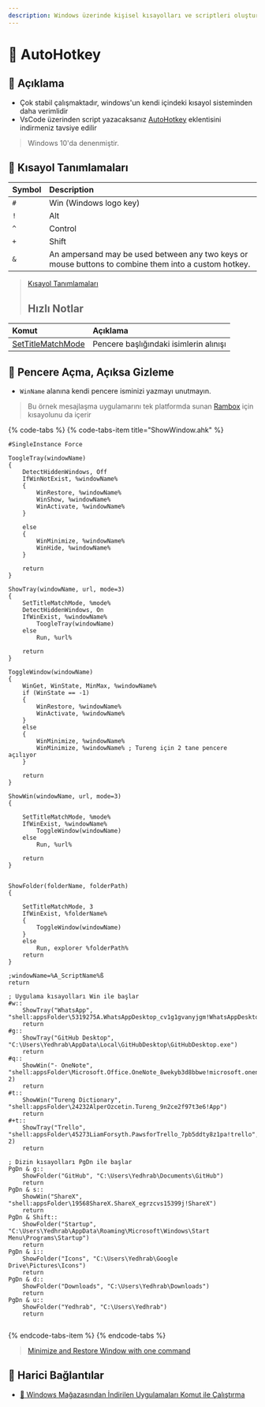 ```yaml
---
description: Windows üzerinde kişisel kısayolları ve scriptleri oluşturmaya olanak sağlar.
---
```


# 💫 AutoHotkey

## 🗽 Açıklama

* Çok stabil çalışmaktadır, windows'un kendi içindeki kısayol sisteminden daha verimlidir
* VsCode üzerinden script yazacaksanız [AutoHotkey](https://marketplace.visualstudio.com/items?itemName=slevesque.vscode-autohotkey) eklentisini indirmeniz tavsiye edilir

> Windows 10'da denenmiştir.

## 🍍 Kısayol Tanımlamaları

| Symbol | Description |
| :--- | :--- |
| `#` | Win \(Windows logo key\) |
| `!` | Alt |
| `^` | Control |
| `+` | Shift |
| `&` | An ampersand may be used between any two keys or mouse buttons to combine them into a custom hotkey. |

> [Kısayol Tanımlamaları](https://www.autohotkey.com/docs/Tutorial.htm#s21)
>
> ## Hızlı Notlar

| Komut | Açıklama |
| :--- | :--- |
| [SetTitleMatchMode](https://www.autohotkey.com/docs/commands/SetTitleMatchMode.htm) | Pencere başlığındaki isimlerin alınışı |

## 👀 Pencere Açma, Açıksa Gizleme

* `WinName` alanına kendi pencere isminizi yazmayı unutmayın.

> Bu örnek mesajlaşma uygulamarını tek platformda sunan [Rambox](https://rambox.pro/) için kısayolunu da içerir

{% code-tabs %}
{% code-tabs-item title="ShowWindow.ahk" %}
```text
#SingleInstance Force

ToogleTray(windowName)
{
    DetectHiddenWindows, Off
    IfWinNotExist, %windowName%
    {
        WinRestore, %windowName%
        WinShow, %windowName%
        WinActivate, %windowName%
    }

    else
    {
        WinMinimize, %windowName%
        WinHide, %windowName%
    }

    return
}

ShowTray(windowName, url, mode=3)
{
    SetTitleMatchMode, %mode%
    DetectHiddenWindows, On
    IfWinExist, %windowName%
        ToogleTray(windowName)
    else
        Run, %url%

    return
}

ToggleWindow(windowName)
{
    WinGet, WinState, MinMax, %windowName%
    if (WinState == -1)
    {
        WinRestore, %windowName%
        WinActivate, %windowName%
    }
    else
    {
        WinMinimize, %windowName%
        WinMinimize, %windowName% ; Tureng için 2 tane pencere açılıyor
    }

    return
}

ShowWin(windowName, url, mode=3)
{

    SetTitleMatchMode, %mode%
    IfWinExist, %windowName%
        ToggleWindow(windowName)
    else
        Run, %url%

    return
}


ShowFolder(folderName, folderPath)
{

    SetTitleMatchMode, 3
    IfWinExist, %folderName%
    {
        ToggleWindow(windowName)
    }
    else
        Run, explorer %folderPath%
    return
}

;windowName=%A_ScriptName%ß
return

; Uygulama kısayolları Win ile başlar
#w::
    ShowTray("WhatsApp", "shell:appsFolder\5319275A.WhatsAppDesktop_cv1g1gvanyjgm!WhatsAppDesktop")
    return
#g::
    ShowTray("GitHub Desktop", "C:\Users\Yedhrab\AppData\Local\GitHubDesktop\GitHubDesktop.exe")
    return
#q::
    ShowWin("- OneNote", "shell:appsFolder\Microsoft.Office.OneNote_8wekyb3d8bbwe!microsoft.onenoteim", 2)
    return
#t::
    ShowWin("Tureng Dictionary", "shell:appsFolder\24232AlperOzcetin.Tureng_9n2ce2f97t3e6!App")
    return
#+t::
    ShowTray("Trello", "shell:appsFolder\45273LiamForsyth.PawsforTrello_7pb5ddty8z1pa!trello", 2)
    return

; Dizin kısayolları PgDn ile başlar
PgDn & g::
    ShowFolder("GitHub", "C:\Users\Yedhrab\Documents\GitHub")
    return
PgDn & s::
    ShowWin("ShareX", "shell:appsFolder\19568ShareX.ShareX_egrzcvs15399j!ShareX")
    return
PgDn & Shift::
    ShowFolder("Startup", "C:\Users\Yedhrab\AppData\Roaming\Microsoft\Windows\Start Menu\Programs\Startup")
    return
PgDn & i::
    ShowFolder("Icons", "C:\Users\Yedhrab\Google Drive\Pictures\Icons")
    return
PgDn & d::
    ShowFolder("Downloads", "C:\Users\Yedhrab\Downloads")
    return
PgDn & u::
    ShowFolder("Yedhrab", "C:\Users\Yedhrab")
    return


```
{% endcode-tabs-item %}
{% endcode-tabs %}

> [Minimize and Restore Window with one command](https://autohotkey.com/board/topic/49207-minimize-and-restore-window-with-one-command/?p=306623)

## 🔗 Harici Bağlantılar

* [👜 Windows Mağazasından İndirilen Uygulamaları Komut ile Çalıştırma](https://github.com/yedhrab/YWindows10/tree/0c092d489e79c475b0a1f5ae555a12a98465b295/3%20-%20Windows%2010%20Diğer%20Notlar/Windows%2010%20Diğer%20Notlar/Windows%20Mağazasından%20İndirilen%20Uygulamaları%20Komut%20ile%20Çalıştırma.md)

